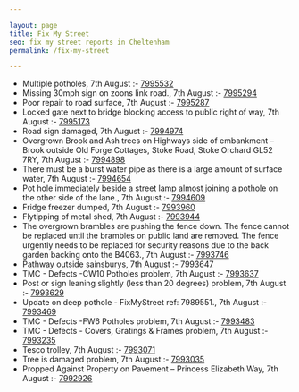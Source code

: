 ```yaml
---

layout: page
title: Fix My Street
seo: fix my street reports in Cheltenham
permalink: /fix-my-street

---
```


<!-- fix_marker starts -->

- Multiple potholes, 7th August :- [7995532](https://www.fixmystreet.com/report/7995532)
- Missing 30mph sign on zoons link road., 7th August :- [7995294](https://www.fixmystreet.com/report/7995294)
- Poor repair to road surface, 7th August :- [7995287](https://www.fixmystreet.com/report/7995287)
- Locked gate next to bridge blocking access to public right of way, 7th August :- [7995173](https://www.fixmystreet.com/report/7995173)
- Road sign damaged, 7th August :- [7994974](https://www.fixmystreet.com/report/7994974)
- Overgrown Brook and Ash trees on Highways side of embankment – Brook outside Old Forge Cottages, Stoke Road, Stoke Orchard GL52 7RY, 7th August :- [7994898](https://www.fixmystreet.com/report/7994898)
- There must be a burst water pipe as there is a large amount of surface water, 7th August :- [7994654](https://www.fixmystreet.com/report/7994654)
- Pot hole immediately beside a street lamp almost joining a pothole on the other side of the lane., 7th August :- [7994609](https://www.fixmystreet.com/report/7994609)
- Fridge freezer dumped, 7th August :- [7993960](https://www.fixmystreet.com/report/7993960)
- Flytipping of metal shed, 7th August :- [7993944](https://www.fixmystreet.com/report/7993944)
- The overgrown brambles are pushing the fence down. The fence cannot be replaced until the brambles on public land are removed. The fence urgently needs to be replaced for security reasons due to the back garden backing onto the B4063., 7th August :- [7993746](https://www.fixmystreet.com/report/7993746)
- Pathway outside sainsburys, 7th August :- [7993647](https://www.fixmystreet.com/report/7993647)
- TMC - Defects -CW10 Potholes problem, 7th August :- [7993637](https://www.fixmystreet.com/report/7993637)
- Post or sign leaning slightly (less than 20 degrees) problem, 7th August :- [7993629](https://www.fixmystreet.com/report/7993629)
- Update on deep pothole - FixMyStreet ref: 7989551., 7th August :- [7993469](https://www.fixmystreet.com/report/7993469)
- TMC - Defects -FW6 Potholes problem, 7th August :- [7993483](https://www.fixmystreet.com/report/7993483)
- TMC - Defects - Covers, Gratings & Frames problem, 7th August :- [7993235](https://www.fixmystreet.com/report/7993235)
- Tesco trolley, 7th August :- [7993071](https://www.fixmystreet.com/report/7993071)
- Tree is damaged problem, 7th August :- [7993035](https://www.fixmystreet.com/report/7993035)
- Propped Against Property on Pavement – Princess Elizabeth Way, 7th August :- [7992926](https://www.fixmystreet.com/report/7992926)

<!-- fix_marker ends -->